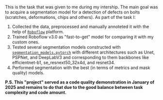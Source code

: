This is the task that was given to me during my intership. The main goal was to acquire a segmentation model for a detection of defects on bolts (scratches, deformations, chips and others).
As part of the task I:
1) Collected the data, preprocessed and manually annoteted it with the help of [``` Roboflow ```](https://roboflow.com/annotate) platform.
2) Trained Roboflow v3.0 as "fast-to-get" model for comparing it with my custom ones.
3) Tested several segmentation models constructed with [``` segmentation_models.pytorch ```](https://github.com/qubvel-org/segmentation_models.pytorch) with different architectures such as Unet, PSPNet, and DeepLabV3
   and corresponding to them backbones like efficientnet-b1, se_resnext50_32x4d, and resnet34.
5) Performed segmentation with the best (in terms of metrics and mask quality) models.

**P.S. This "project" served as a code quality demonstration in January of 2025 and remains to do that due to the good balance between task complexity and code amount.** 
